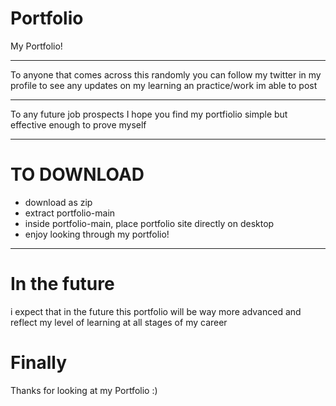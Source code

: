# Portfolio
My Portfolio!

<hr>

To anyone that comes across this randomly you can follow my twitter in my profile to see any updates on my learning an practice/work im able to post

<hr>

To any future job prospects I hope you find my portfiolio simple but effective enough to prove myself

<hr>

# TO DOWNLOAD
- download as zip
- extract portfolio-main
- inside portfolio-main, place portfolio site directly on desktop
- enjoy looking through my portfolio!

<hr>

# In the future
i expect that in the future this portfolio will be way more advanced and reflect my level of learning at all stages of my career

# Finally 
Thanks for looking at my Portfolio :)
